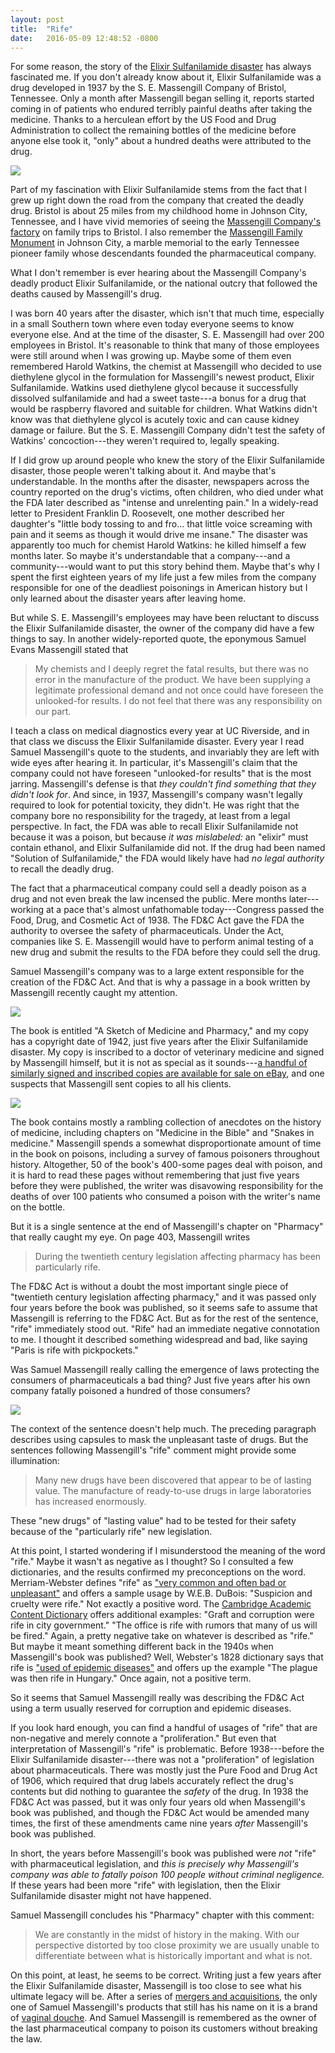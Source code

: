 ```yaml
---
layout: post
title:  "Rife"
date:   2016-05-09 12:48:52 -0800
---
```


For some reason, the story of the [Elixir Sulfanilamide disaster](https://en.wikipedia.org/wiki/Elixir_sulfanilamide) has always fascinated me.  If you don't already know about it, Elixir Sulfanilamide was a drug developed in 1937 by the S. E. Massengill Company of Bristol, Tennessee.  Only a month after Massengill began selling it, reports started coming in of patients who endured terribly painful deaths after taking the medicine.  Thanks to a herculean effort by the US Food and Drug Administration to collect the remaining bottles of the medicine before anyone else took it, "only" about a hundred deaths were attributed to the drug.

<img src="/assets/elixir-sulfanilamide.jpg">

<!--more-->

Part of my fascination with Elixir Sulfanilamide stems from the fact that I grew up right down the road from the company that created the deadly drug.  Bristol is about 25 miles from my childhood home in Johnson City, Tennessee, and I have vivid memories of seeing the [Massengill Company's factory](https://www.google.com/maps/@36.5899308,-82.1799539,3a,75y,65.95h,90.98t/data=!3m6!1e1!3m4!1sWj03Fk-bugALhqD8i-UXUw!2e0!7i13312!8i6656!6m1!1e1) on family trips to Bristol.  I also remember the [Massengill Family Monument](http://www.wikitree.com/photo.php/9/9e/Massengill-88.jpg) in Johnson City, a marble memorial to the early Tennessee pioneer family whose descendants founded the pharmaceutical company.

What I don't remember is ever hearing about the Massengill Company's deadly product Elixir Sulfanilamide, or the national outcry that followed the deaths caused by Massengill's drug.

I was born 40 years after the disaster, which isn't that much time, especially in a small Southern town where even today everyone seems to know everyone else.  And at the time of the disaster, S. E. Massengill had over 200 employees in Bristol.  It's reasonable to think that many of those employees were still around when I was growing up.  Maybe some of them even remembered Harold Watkins, the chemist at Massengill who decided to use diethylene glycol in the formulation for Massengill's newest product, Elixir Sulfanilamide.  Watkins used diethylene glycol because it successfully dissolved sulfanilamide and had a sweet taste---a bonus for a drug that would be raspberry flavored and suitable for children.  What Watkins didn't know was that diethylene glycol is acutely toxic and can cause kidney damage or failure.  But the S. E. Massengill Company didn't test the safety of Watkins' concoction---they weren't required to, legally speaking.

If I did grow up around people who knew the story of the Elixir Sulfanilamide disaster, those people weren't talking about it.  And maybe that's understandable.  In the months after the disaster, newspapers across the country reported on the drug's victims, often children, who died under what the FDA later described as "intense and unrelenting pain."  In a widely-read letter to President Franklin D. Roosevelt, one mother described her daughter's "little body tossing to and fro... that little voice screaming with pain and it seems as though it would drive me insane."  The disaster was apparently too much for chemist Harold Watkins:  he killed himself a few months later.  So maybe it's understandable that a company---and a community---would want to put this story behind them.  Maybe that's why I spent the first eighteen years of my life just a few miles from the company responsible for one of the deadliest poisonings in American history but I only learned about the disaster years after leaving home.

But while S. E. Massengill's employees may have been reluctant to discuss the Elixir Sulfanilamide disaster, the owner of the company did have a few things to say.  In another widely-reported quote, the eponymous Samuel Evans Massengill stated that

> My chemists and I deeply regret the fatal results, but there was no error in the manufacture of the product. We have been supplying a legitimate professional demand and not once could have foreseen the unlooked-for results. I do not feel that there was any responsibility on our part.

I teach a class on medical diagnostics every year at UC Riverside, and in that class we discuss the Elixir Sulfanilamide disaster.  Every year I read Samuel Massengill's quote to the students, and invariably they are left with wide eyes after hearing it.  In particular, it's Massengill's claim that the company could not have foreseen "unlooked-for results" that is the most jarring.  Massengill's defense is that *they couldn't find something that they didn't look for*.  And since, in 1937, Massengill's company wasn't legally required to look for potential toxicity, they didn't.  He was right that the company bore no responsibility for the tragedy, at least from a legal perspective.  In fact, the FDA was able to recall Elixir Sulfanilamide not because it was a poison, but because *it was mislabeled:*  an "elixir" must contain ethanol, and Elixir Sulfanilamide did not.  If the drug had been named "Solution of Sulfanilamide," the FDA would likely have had *no legal authority* to recall the deadly drug.

The fact that a pharmaceutical company could sell a deadly poison as a drug and not even break the law incensed the public.  Mere months later---working at a pace that's almost unfathomable today---Congress passed the Food, Drug, and Cosmetic Act of 1938.  The FD&C Act gave the FDA the authority to oversee the safety of pharmaceuticals.  Under the Act, companies like S. E. Massengill would have to perform animal testing of a new drug and submit the results to the FDA before they could sell the drug.

Samuel Massengill's company was to a large extent responsible for the creation of the FD&C Act.  And that is why a passage in a book written by Massengill recently caught my attention.

<img src="/assets/massengill-book.jpg">

The book is entitled "A Sketch of Medicine and Pharmacy," and my copy has a copyright date of 1942, just five years after the Elixir Sulfanilamide disaster.  My copy is inscribed to a doctor of veterinary medicine and signed by Massengill himself, but it is not as special as it sounds---[a handful of similarly signed and inscribed copies are available for sale on eBay](http://www.ebay.com/sch/a%20sketch%20of%20medicine%20and%20pharmacy), and one suspects that Massengill sent copies to all his clients.

<img src="/assets/massengill-dedication.jpg">

The book contains mostly a rambling collection of anecdotes on the history of medicine, including chapters on "Medicine in the Bible" and "Snakes in medicine."  Massengill spends a somewhat disproportionate amount of time in the book on poisons, including a survey of famous poisoners throughout history.  Altogether, 50 of the book's 400-some pages deal with poison, and it is hard to read these pages without remembering that just five years before they were published, the writer was disavowing responsibility for the deaths of over 100 patients who consumed a poison with the writer's name on the bottle.

But it is a single sentence at the end of Massengill's chapter on "Pharmacy" that really caught my eye.  On page 403, Massengill writes

> During the twentieth century legislation affecting pharmacy has been particularly rife.

The FD&C Act is without a doubt the most important single piece of "twentieth century legislation affecting pharmacy," and it was passed only four years before the book was published, so it seems safe to assume that Massengill is  referring to the FD&C Act.  But as for the rest of the sentence, "rife" immediately stood out.  "Rife" had an immediate negative connotation to me.  I thought it described something widespread and bad, like saying "Paris is rife with pickpockets."

Was Samuel Massengill really calling the emergence of laws protecting the consumers of pharmaceuticals a bad thing?  Just five years after his own company fatally poisoned a hundred of those consumers?

<img src="/assets/massengill-rife.jpg">

The context of the sentence doesn't help much.  The preceding paragraph describes using capsules to mask the unpleasant taste of drugs.  But the sentences following Massengill's "rife" comment might provide some illumination:

> Many new drugs have been discovered that appear to be of lasting value.  The manufacture of ready-to-use drugs in large laboratories has increased enormously.

These "new drugs" of "lasting value" had to be tested for their safety because of the "particularly rife" new legislation.

At this point, I started wondering if I misunderstood the meaning of the word "rife."  Maybe it wasn't as negative as I thought?  So I consulted a few dictionaries, and the results confirmed my preconceptions on the word.  Merriam-Webster defines "rife" as ["very common and often bad or unpleasant"](http://www.merriam-webster.com/dictionary/rife) and offers a sample usage by W.E.B. DuBois:  "Suspicion and cruelty were rife."  Not exactly a positive word.  The [Cambridge Academic Content Dictionary](http://dictionary.cambridge.org/us/dictionary/english/rife) offers additional examples:  "Graft and corruption were rife in city government."  "The office is rife with rumors that many of us will be fired."  Again, a pretty negative take on whatever is described as "rife."  But maybe it meant something different back in the 1940s when Massengill's book was published?  Well, Webster's 1828 dictionary says that rife is ["used of epidemic diseases"](http://webstersdictionary1828.com/Dictionary/rife) and offers up the example "The plague was then rife in Hungary."  Once again, not a positive term.

So it seems that Samuel Massengill really was describing the FD&C Act using a term usually reserved for corruption and epidemic diseases.

If you look hard enough, you can find a handful of usages of "rife" that are non-negative and merely connote a "proliferation."  But even that interpretation of Massengill's "rife" is problematic.  Before 1938---before the Elixir Sulfanilamide disaster---there was not a "proliferation" of legislation about pharmaceuticals.  There was mostly just the Pure Food and Drug Act of 1906, which required that drug labels accurately reflect the drug's contents but did nothing to guarantee the *safety* of the drug.  In 1938 the FD&C Act was passed, but it was only four years old when Massengill's book was published, and though the FD&C Act would be amended many times, the first of these amendments came nine years *after* Massengill's book was published.

In short, the years before Massengill's book was published were *not* "rife" with pharmaceutical legislation, and *this is precisely why Massengill's company was able to fatally poison 100 people without criminal negligence.*  If these years had been more "rife" with legislation, then the Elixir Sulfanilamide disaster might not have happened.

Samuel Massengill concludes his "Pharmacy" chapter with this comment:

> We are constantly in the midst of history in the making.  With our perspective distorted by too close proximity we are usually unable to differentiate between what is historically important and what is not.

On this point, at least, he seems to be correct.  Writing just a few years after the Elixir Sulfanilamide disaster, Massengill is too close to see what his ultimate legacy will be.  After a series of [mergers and acquisitions](http://pubs.acs.org/subscribe/journals/mdd/v07/i01/pdf/104timeline.pdf), the only one of Samuel Massengill's products that still has his name on it is a brand of [vaginal douche](https://www.google.com/search?q=massengill+douche).  And Samuel Massengill is remembered as the owner of the last pharmaceutical company to poison its customers without breaking the law.
